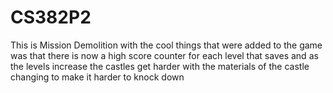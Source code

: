 # CS382P2
This is Mission Demolition with the cool things that were added to the game was that there is now a high score counter for each level that saves and as the levels increase the castles get harder with the materials of the castle changing to make it harder to knock down
